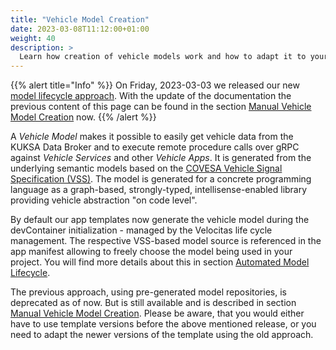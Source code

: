 ```yaml
---
title: "Vehicle Model Creation"
date: 2023-03-08T11:12:00+01:00
weight: 40
description: >
  Learn how creation of vehicle models work and how to adapt it to your needs.
---
```


{{% alert title="Info" %}} On Friday, 2023-03-03 we released our new [model lifecycle approach](automated_model_lifecycle/). With the update of the documentation the previous content of this page can be found in the section [Manual Vehicle Model Creation](manual_model_creation/) now.
{{% /alert %}}

A _Vehicle Model_ makes it possible to easily get vehicle data from the KUKSA Data Broker and to execute remote procedure calls over gRPC against _Vehicle Services_ and other _Vehicle Apps_. It is generated from the underlying semantic models based on the [COVESA Vehicle Signal Specification (VSS)](https://covesa.github.io/vehicle_signal_specification/). The model is generated for a concrete programming language as a graph-based, strongly-typed, intellisense-enabled library providing vehicle abstraction "on code level".

By default our app templates now generate the vehicle model during the devContainer initialization - managed by the Velocitas life cycle management. The respective VSS-based model source is referenced in the app manifest allowing to freely choose the model being used in your project. You will find more details about this in section [Automated Model Lifecycle](automated_model_lifecycle/).

The previous approach, using pre-generated model repositories, is deprecated as of now. But is still available and is described in section [Manual Vehicle Model Creation](manual_model_creation/). Please be aware, that you would either have to use template versions before the above mentioned release, or you need to adapt the newer versions of the template using the old approach.
